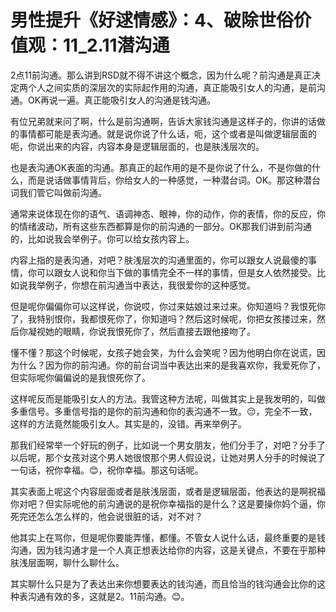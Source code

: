 # 男性提升《好逑情感》：4、破除世俗价值观：11_2.11潜沟通

2点11前沟通。那么讲到RSD就不得不讲这个概念，因为什么呢？前沟通是真正决定两个人之间实质的深层次的实际起作用的沟通，真正能吸引女人的沟通，是前沟通。OK再说一遍。真正能吸引女人的沟通是钱沟通。

有位兄弟就来问了啊，什么是前沟通啊，告诉大家钱沟通是这样子的，你讲的话做的事情都可能是表沟通。就是说你说了什么话，呃，这个或者是叫做逻辑层面的呃，你说出来的内容，内容本身是逻辑层面的，也是肤浅层次的。

也是表沟通OK表面的沟通。那真正的起作用的是不是你说了什么，不是你做的什么，而是说话做事情背后，你给女人的一种感觉，一种潜台词。OK。那这种潜台词我们管它叫做前沟通。

通常来说体现在你的语气、语调神态、眼神，你的动作，你的表情，你的反应，你的情绪波动，所有这些东西都算是你的前沟通的一部分。OK那我们讲到前沟通的，比如说我会举例子。你可以给女孩内容上。

内容上指的是表沟通，对吧？肤浅层次的沟通里面的，你可以跟女人说最傻的事情，你可以跟女人说和你当下做的事情完全不一样的事情，但是女人依然接受。比如说我举例子，你想在前沟通当中表达，我很爱你的这种感觉。

但是呢你偏偏你可以这样说，你说哎，你过来姑娘过来过来。你知道吗？我恨死你了，我特别恨你，我都恨死你了，你知道吗？然后这时候呢，你把女孩搂过来，然后你凝视她的眼睛，你说我恨死你了，然后直接去跟他接吻了。

懂不懂？那这个时候呢，女孩子她会笑，为什么会笑呢？因为他明白你在说谎，因为什么？因为你的前沟通。你的前台词当中表达出来的是我喜欢你，我爱死你了，但实际呢你偏偏说的是我恨死你了。

这样呢反而是能吸引女人的方法。我管这种方法呢，叫做其实上是我发明的，叫做多重信号。多重信号指的是你的前沟通和你的表沟通不一致。😔，完全不一致，这样的方法竟然能吸引女人。其实是的，没错。再来举例子。

那我们经常举一个好玩的例子，比如说一个男女朋友，他们分手了，对吧？分手了以后呢，那个女孩对这个男人她很恨那个男人假设说，让她对男人分手的时候说了一句话，祝你幸福。😊，祝你幸福。那这句话呢。

其实表面上呢这个内容层面或者是肤浅层面，或者是逻辑层面，他表达的是啊祝福你对吧？但实际呢他的前沟通说的是祝你幸福指的是什么？这是要操你妈个逼，你死完还怎么怎么样的，他会说很脏的话，对不对？

他其实上在骂你，但是呢你要能弄懂，都懂。不管女人说什么话，最终重要的是钱沟通，因为钱沟通才是一个人真正想表达给你的内容，这是关键点，不要在乎那种肤浅层面啊，聊什么聊什么。

其实聊什么只是为了表达出来你想要表达的钱沟通，而且恰当的钱沟通会比你的这种表沟通有效的多，这就是2。11前沟通。😊。

